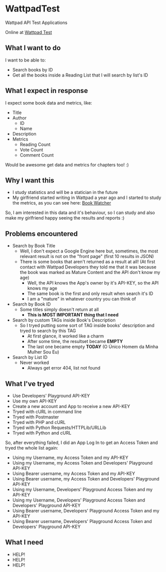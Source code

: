# WattpadTest
Wattpad API Test Applications

Online at [Wattpad Test](https://barongello.com.br/WattpadTest/)

## What I want to do
I want to be able to:
* Search books by ID
* Get all the books inside a Reading List that I will search by list's ID

## What I expect in response
I expect some book data and metrics, like:
* Title
* Author
  * ID
  * Name
* Description
* Metrics
  * Reading Count
  * Vote Count
  * Comment Count

Would be awesome get data and metrics for chapters too! :)

## Why I want this
* I study statistics and will be a statician in the future
* My girlfriend started writing in Wattpad a year ago and I started to study the metrics, as you can see here: [Book Watcher](http://bookwatcher.servebeer.com)

So, I am interested in this data and it's behaviour, so I can study and also make my girlfriend happy seeing the results and reports :)

## Problems encountered
* Search by Book Title
  * Well, I don't expect a Google Engine here but, sometimes, the most relevant result is not on the "front page" (first 10 results in JSON)
  * There is some books that aren't returned as a result at all! (At first contact with Wattpad Developers they told me that it was because the book was marked as Mature Content and the API don't know my age)
    * Well, the API knows the App's owner by it's API-KEY, so the API knows my age
    * The same book is the first and only result when search it's ID
    * I am a "mature" in whatever country you can think of
* Search by Book ID
  * Some titles simply doesn't return at all
    * **This is MOST IMPORTANT thing that I need**
* Search by custom TAGs inside Book's Description
  * So I tryed putting some sort of TAG inside books' description and tryed to search by this TAG
    * At first glance, it worked like a charm
    * After some time, the resultset became **EMPTY**
    * The last one became empty **TODAY** (O Único Homem da Minha Mulher Sou Eu)
* Search by List ID
  * Never worked
    * Always get error 404, list not found

## What I've tryed
* Use Developers' Playground API-KEY
* Use my own API-KEY
* Create a new account and App to receive a new API-KEY
* Tryed with cURL in command line
* Tryed with Postmaster
* Tryed with PHP and cURL
* Tryed with Python Requests/HTTPLib/URLLib
* Tryed with Python and cURL

So, after everything failed, I did an App Log In to get an Access Token and tryed the whole list again:
* Using my Username, my Access Token and my API-KEY
* Using my Username, my Access Token and Developers' Playground API-KEY
* Using Bearer username, my Access Token and my API-KEY
* Using Bearer username, my Access Token and Developers' Playground API-KEY
* Using my Username, Developers' Playground Access Token and my API-KEY
* Using my Username, Developers' Playground Access Token and Developers' Playground API-KEY
* Using Bearer username, Developers' Playground Access Token and my API-KEY
* Using Bearer username, Developers' Playground Access Token and Developers' Playground API-KEY

## What I need
* HELP!
* HELP!
* HELP!
